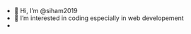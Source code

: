 - 👋 Hi, I’m @siham2019
- 👀 I’m interested in coding especially in web developement 
- 
<!---
siham2019/siham2019 is a ✨ special ✨ repository because its `README.md` (this file) appears on your GitHub profile.
You can click the Preview link to take a look at your changes.
--->
